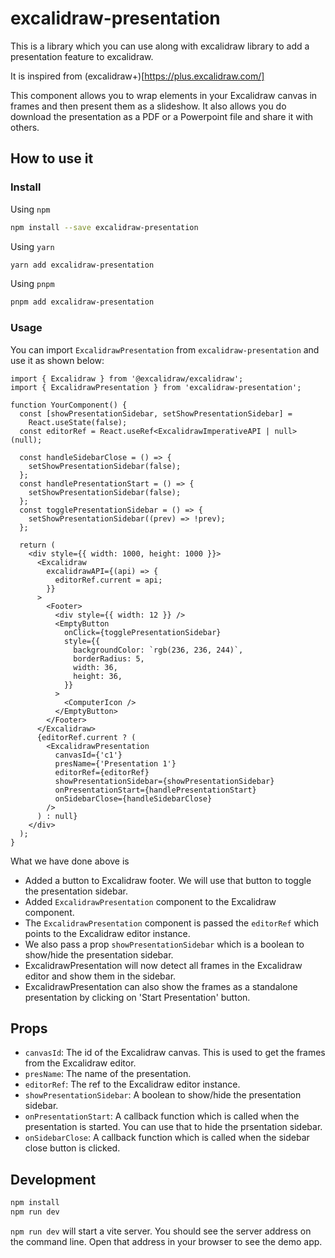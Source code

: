 # excalidraw-presentation

This is a library which you can use along with excalidraw library to add a presentation feature to excalidraw.

It is inspired from (excalidraw+)[https://plus.excalidraw.com/]

This component allows you to wrap elements in your Excalidraw canvas in frames and then present them as a slideshow.
It also allows you do download the presentation as a PDF or a Powerpoint file and share it with others.

## How to use it

### Install

Using `npm`

```bash
npm install --save excalidraw-presentation
```

Using `yarn`

```bash
yarn add excalidraw-presentation
```

Using `pnpm`

```bash
pnpm add excalidraw-presentation
```

### Usage

You can import `ExcalidrawPresentation` from `excalidraw-presentation` and use it as shown below:

```tsx
import { Excalidraw } from '@excalidraw/excalidraw';
import { ExcalidrawPresentation } from 'excalidraw-presentation';

function YourComponent() {
  const [showPresentationSidebar, setShowPresentationSidebar] =
    React.useState(false);
  const editorRef = React.useRef<ExcalidrawImperativeAPI | null>(null);

  const handleSidebarClose = () => {
    setShowPresentationSidebar(false);
  };
  const handlePresentationStart = () => {
    setShowPresentationSidebar(false);
  };
  const togglePresentationSidebar = () => {
    setShowPresentationSidebar((prev) => !prev);
  };

  return (
    <div style={{ width: 1000, height: 1000 }}>
      <Excalidraw
        excalidrawAPI={(api) => {
          editorRef.current = api;
        }}
      >
        <Footer>
          <div style={{ width: 12 }} />
          <EmptyButton
            onClick={togglePresentationSidebar}
            style={{
              backgroundColor: `rgb(236, 236, 244)`,
              borderRadius: 5,
              width: 36,
              height: 36,
            }}
          >
            <ComputerIcon />
          </EmptyButton>
        </Footer>
      </Excalidraw>
      {editorRef.current ? (
        <ExcalidrawPresentation
          canvasId={'c1'}
          presName={'Presentation 1'}
          editorRef={editorRef}
          showPresentationSidebar={showPresentationSidebar}
          onPresentationStart={handlePresentationStart}
          onSidebarClose={handleSidebarClose}
        />
      ) : null}
    </div>
  );
}
```

What we have done above is

- Added a button to Excalidraw footer. We will use that button to toggle the presentation sidebar.
- Added `ExcalidrawPresentation` component to the Excalidraw component.
- The `ExcalidrawPresentation` component is passed the `editorRef` which points to the Excalidraw editor instance.
- We also pass a prop `showPresentationSidebar` which is a boolean to show/hide the presentation sidebar.
- ExcalidrawPresentation will now detect all frames in the Excalidraw editor and show them in the sidebar.
- ExcalidrawPresentation can also show the frames as a standalone presentation by clicking on 'Start Presentation' button.

## Props

- `canvasId`: The id of the Excalidraw canvas. This is used to get the frames from the Excalidraw editor.
- `presName`: The name of the presentation.
- `editorRef`: The ref to the Excalidraw editor instance.
- `showPresentationSidebar`: A boolean to show/hide the presentation sidebar.
- `onPresentationStart`: A callback function which is called when the presentation is started. You can use that to hide the prsentation sidebar.
- `onSidebarClose`: A callback function which is called when the sidebar close button is clicked.

## Development

```bash
npm install
npm run dev
```

`npm run dev` will start a vite server. You should see the server address on the command line. Open that address in your browser to see the demo app.
